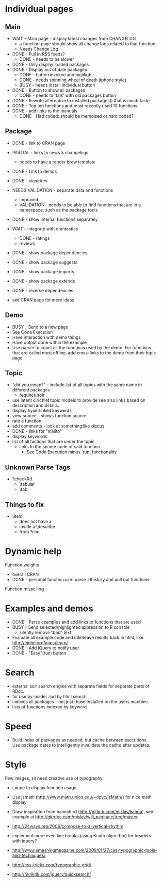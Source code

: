 Individual pages
================

## Main

* WAIT - Main page - display latest changes from CHANGELOG
  * a function page should show all change logs related to that function
  * Needs Change Log
* DONE - Pull in RSS feeds?
  * DONE - needs to be slower
* DONE - Only display loaded packages
* DONE - Display out of date packages
  * DONE - button invoked and highlight
  * DONE - needs spinning wheel of death (iphone style)
  * BUSY - needs install individual button
* DONE - Button to show all packages
  * DONE - needs to 'talk' with old packages button
* DONE - Rewrite alternative to installed.packages() that is much faster
* DONE - Top ten functions and most recently used 10 functions
* DONE - add links to the manuals
  * DONE - Had coded: should be memoised or hard coded?

## Package

* DONE - link to CRAN page
* PARTIAL - links to news & changelogs
  * needs to have a render brew template
* DONE - Link to demos
* DONE - vignettes
* NEEDS VALIDATION - separate data and functions
  * improved
  * VALIDATION - needs to be able to find functions that are in a namespace, such as the package tools
* DONE - show internal functions separately
* WAIT - integrate with crantastics
  * DONE - ratings
  * reviews
* DONE - show package dependencies
* DONE - show package suggests
* DONE - show package imports
* DONE - show package extends
* DONE - reverse dependencies

* see CRAN page for more ideas

## Demo

* BUSY - Send to a new page
* See Code Execution
* Have interaction with demo things
* Have output done within the example
* Use parser to count all the functions used by the demo.  For functions that are called most offline, add cross-links to the demo from their topic page

## Topic

* "did you mean?" - include list of all topics with the same name in different packages
  * requires solr
* use latent dirichlet topic models to provide see also links based on description and details.
* display hyperlinked keywords
* view source - shows function source
* rate a function
* add comments - look at something like disqus
* DONE - links for "mailto"
* display keywords
* list of all fuctions that are under the topic
  * links to the source code of said function
    * See Code Execution minus 'run' functionality
    
## Unknown Parse Tags

  * ?checkRd
    * \tabular
    * \tab

## Things to fix

  * \\item
    * does not have a </li>
    * inside a \\describe
    * from ?nlm

Dynamic help
============

Function weights
  * overall CRAN
  * DONE - personal function use: parse .Rhistory and pull out functions

Function mispelling

Examples and demos
==================

* DONE - Parse examples and add links to functions that are used
* BUSY - Send selected/highlighted expression to R console
  * silently remove "bad" text
* Evaluate all example code and interleave results back in html, like:
  http://ejohn.org/apps/learn/
* DONE - Add jQuery to notify user
* DONE - "Easy"(run) button

Search
======

* external solr search engine with separate fields for separate parts of RDoc.
* for use by insider and by html search
* indexes all packages - not just those installed on the users machine.
* lists of functions indexed by keyword


Speed
=====

* Build index of packages as needed, but cache between executions.  
  Use package dates to intelligently invalidate the cache after updates.


Style
=====

Few images, so need creative use of typography.

* Loupe to display function usage
* Use jsmath (http://www.math.union.edu/~dpvc/jsMath/) for nice math display
* Draw inspiration from hannah rd (http://github.com/mislav/hanna), see example at http://gitrdoc.com/mislav/will_paginate/tree/master

* http://24ways.org/2006/compose-to-a-vertical-rhythm
* implement more even line breaks (using Knuth algorithm) for headers with jquery?
* http://www.smashingmagazine.com/2009/01/27/css-typographic-tools-and-techniques/
* http://css-tricks.com/typographic-grid/
* http://rikrikrik.com/jquery/quicksearch/